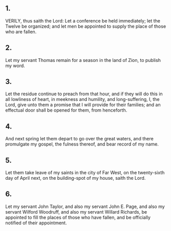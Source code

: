 ## 1.
VERILY, thus saith the Lord: Let a conference be held immediately; let the Twelve be organized; and let men be appointed to supply the place of those who are fallen.
## 2.
Let my servant Thomas remain for a season in the land of Zion, to publish my word.
## 3.
Let the residue continue to preach from that hour, and if they will do this in all lowliness of heart, in meekness and humility, and long-suffering, I, the Lord, give unto them a promise that I will provide for their families; and an effectual door shall be opened for them, from henceforth.
## 4.
And next spring let them depart to go over the great waters, and there promulgate my gospel, the fulness thereof, and bear record of my name.
## 5.
Let them take leave of my saints in the city of Far West, on the twenty-sixth day of April next, on the building-spot of my house, saith the Lord.
## 6.
Let my servant John Taylor, and also my servant John E. Page, and also my servant Wilford Woodruff, and also my servant Willard Richards, be appointed to fill the places of those who have fallen, and be officially notified of their appointment.
